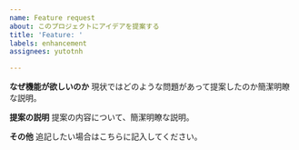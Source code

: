 ```yaml
---
name: Feature request
about: このプロジェクトにアイデアを提案する
title: 'Feature: '
labels: enhancement
assignees: yutotnh

---
```


**なぜ機能が欲しいのか**
現状ではどのような問題があって提案したのか簡潔明瞭な説明。

**提案の説明**
提案の内容について、簡潔明瞭な説明。

**その他**
追記したい場合はこちらに記入してください。
